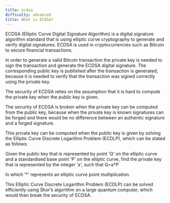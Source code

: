```yaml
---
title: ecdsa
difficulty: advanced  
title: What is ECDSA?
---
```


ECDSA (Elliptic Curve Digital Signature Algorithm) is a digital signature algorithm standard that is using elliptic curve cryptography to generate and verify digital signatures. ECDSA is used in cryptocurrencies such as Bitcoin to secure financial transactions.

In order to generate a valid Bitcoin transaction the private key is needed to sign the transaction and generate the ECDSA digital signature. The corresponding public key is published after the transaction is generated, because it is needed to verify that the transaction was signed correctly using the private key.

The security of ECDSA relies on the assumption that it is hard to compute the private key when the public key is given.

The security of ECDSA is broken when the private key can be computed from the public key, because when the private key is known signatures can be forged and there would be no difference between an authentic signature and a forged signature.

This private key can be computed when the public key is given by solving the Elliptic Curve Discrete Logarithm Problem (ECDLP), which can be stated as follows:

Given the public key that is represented by point 'Q’ on the elliptic curve and a standardised base point 'P' on the elliptic curve, find the private key that is represented by the integer 'a', such that Q=a\*P

In which '\*' represents an elliptic curve point multiplication.

This Elliptic Curve Discrete Logarithm Problem (ECDLP) can be solved efficiently using Shor’s algorithm on a large quantum computer, which would then break the security of ECDSA.